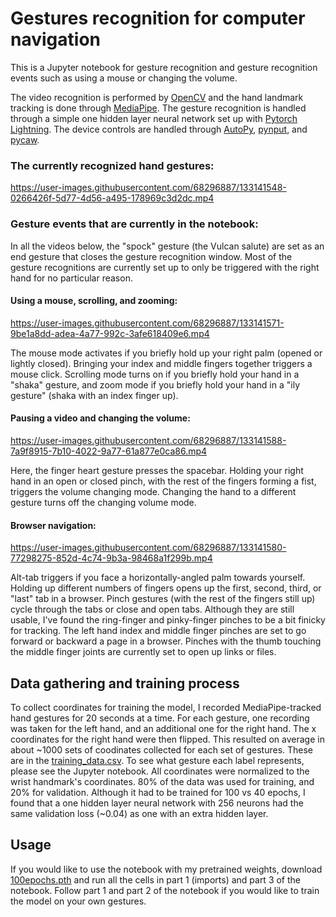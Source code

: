 # Gestures recognition for computer navigation
This is a Jupyter notebook for gesture recognition and gesture recognition events such as using a mouse or changing the volume.

The video recognition is performed by [OpenCV](https://opencv.org/) and the hand landmark tracking is done through [MediaPipe](https://google.github.io/mediapipe/solutions/hands.html). The gesture recognition is handled through a simple one hidden layer neural network set up with [Pytorch Lightning](https://www.pytorchlightning.ai/). The device controls are handled through [AutoPy](https://github.com/autopilot-rs/autopy), [pynput](https://pynput.readthedocs.io/en/latest/), and [pycaw](https://github.com/AndreMiras/pycaw).

### The currently recognized hand gestures:

https://user-images.githubusercontent.com/68296887/133141548-0266426f-5d77-4d56-a495-178969c3d2dc.mp4

### Gesture events that are currently in the notebook:
In all the videos below, the "spock" gesture (the Vulcan salute) are set as an end gesture that closes the gesture recognition window. Most of the gesture recognitions are currently set up to only be triggered with the right hand for no particular reason.

#### Using a mouse, scrolling, and zooming:
https://user-images.githubusercontent.com/68296887/133141571-9be1a8dd-adea-4a77-992c-3afe618409e6.mp4

The mouse mode activates if you briefly hold up your right palm (opened or lightly closed). Bringing your index and middle fingers together triggers a mouse click. Scrolling mode turns on if you briefly hold your hand in a "shaka" gesture, and zoom mode if you briefly hold your hand in a "ily gesture" (shaka with an index finger up).

#### Pausing a video and changing the volume:
https://user-images.githubusercontent.com/68296887/133141588-7a9f8915-7b10-4022-9a77-61a877e0ca86.mp4

Here, the finger heart gesture presses the spacebar. Holding your right hand in an open or closed pinch, with the rest of the fingers forming a fist, triggers the volume changing mode. Changing the hand to a different gesture turns off the changing volume mode.


#### Browser navigation:
https://user-images.githubusercontent.com/68296887/133141580-77298275-852d-4c74-9b3a-98468a1f299b.mp4

Alt-tab triggers if you face a horizontally-angled palm towards yourself. Holding up different numbers of fingers opens up the first, second, third, or "last" tab in a browser. Pinch gestures (with the rest of the fingers still up) cycle through the tabs or close and open tabs. Although they are still usable, I've found the ring-finger and pinky-finger pinches to be a bit finicky for tracking. The left hand index and middle finger pinches are set to go forward or backward a page in a browser. Pinches with the thumb touching the middle finger joints are currently set to open up links or files. 

## Data gathering and training process
To collect coordinates for training the model, I recorded MediaPipe-tracked hand gestures for 20 seconds at a time. For each gesture, one recording was taken for the left hand, and an additional one for the right hand. The x coordinates for the right hand were then flipped. This resulted on average in about ~1000 sets of coodinates collected for each set of gestures. These are in the [training_data.csv](https://github.com/Olya-M/gestures-recognition/blob/main/training_data.csv). To see what gesture each label represents, please see the Jupyter notebook. All coordinates were normalized to the wrist handmark's coordinates. 80% of the data was used for training, and 20% for validation. Although it had to be trained for 100 vs 40 epochs, I found that a one hidden layer neural network with 256 neurons had the same validation loss (~0.04) as one with an extra hidden layer.

## Usage

If you would like to use the notebook with my pretrained weights, download [100epochs.pth](https://github.com/Olya-M/gestures-recognition/blob/main/100epochs.pth) and run all the cells in part 1 (imports) and part 3 of the notebook. Follow part 1 and part 2 of the notebook if you would like to train the model on your own gestures. 
